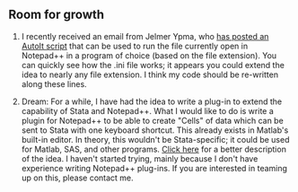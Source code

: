 ## Room for growth ##

1. I recently received an email from Jelmer Ypma, who [has posted an AutoIt script](http://www.ucl.ac.uk/~uctpjyy/downloads.html) that can be used to run the file currently open in Notepad++ in a program of choice (based on the file extension). You can quickly see how the .ini file works; it appears you could extend the idea to nearly any file extension.   I think my code should be re-written along these lines.

2. Dream: For a while, I have had the idea to write a plug-in to extend the capability of Stata and Notepad++. What I would like to do is write a plugin for Notepad++ to be able to create "Cells" of data which can be sent to Stata with one keyboard shortcut.  This already exists in Matlab's built-in editor.  In theory, this wouldn't be Stata-specific; it could be used for Matlab, SAS, and other programs. [Click here](http://sourceforge.net/forum/message.php?msg_id=6088865) for a better description of the idea. I haven't started trying, mainly because I don't have experience writing Notepad++ plug-ins. If you are interested in teaming up on this, please contact me.